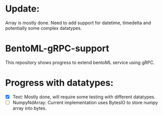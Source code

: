 # Update:
Array is mostly done. Need to add support for datetime, timedelta and potentially some complex datatypes.
# BentoML-gRPC-support
This repository shows progress to extend bentoML service using gRPC.

# Progress with datatypes:
- [x] Text: Mostly done, will require some testing with different datatypes.
- [ ] NumpyNdArray: Current implementation uses BytesIO to store numpy array into bytes.
